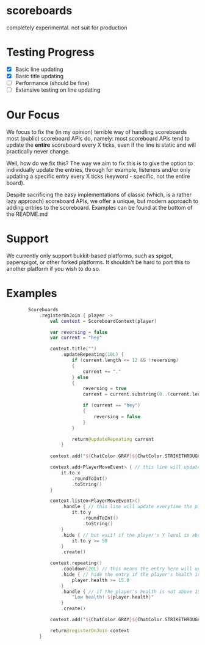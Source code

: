 # scoreboards

completely experimental. not suit for production

# Testing Progress

- [x] Basic line updating
- [x] Basic title updating
- [ ] Performance (should be fine)
- [ ] Extensive testing on line updating

# Our Focus

We focus to fix the (in my opinion) terrible way of handling scoreboards most (public) scoreboard APIs do, namely:
most scoreboard APIs tend to update the __entire__ scoreboard every X ticks, even if the line is static and will
practically never change.

Well, how do we fix this? The way we aim to fix this is to give the option to individually update the entries, through
for example, listeners and/or only updating a specific entry every X ticks (keyword - specific, not the entire board).

Despite sacrificing the easy implementations of classic (which, is a rather lazy approach) scoreboard APIs, we offer a
unique, but modern approach to adding entries to the scoreboard. Examples can be found at the bottom of the README.md

# Support

We currently only support bukkit-based platforms, such as spigot, paperspigot, or other forked platforms. It shouldn't
be hard to port this to another platform if you wish to do so.

# Examples

```kt
        Scoreboards
            .registerOnJoin { player ->
                val context = ScoreboardContext(player)

                var reversing = false
                var current = "hey"

                context.title("")
                    .updateRepeating(10L) {
                        if (current.length <= 12 && !reversing)
                        {
                            current += "."
                        } else
                        {
                            reversing = true
                            current = current.substring(0..(current.length - 2))

                            if (current == "hey")
                            {
                                reversing = false
                            }
                        }

                        return@updateRepeating current
                    }
                    
                context.add("${ChatColor.GRAY}${ChatColor.STRIKETHROUGH}----------------") // this line is static, and it will never update.

                context.add<PlayerMoveEvent> { // this line will update everytime the player itself moves. 
                    it.to.x
                        .roundToInt()
                        .toString()
                }

                context.listen<PlayerMoveEvent>() 
                    .handle { // this line will update everytime the player moves.
                        it.to.y
                            .roundToInt()
                            .toString()
                    }
                    .hide { // but wait! if the player's Y level is above 50, it won't be displayed. 
                        it.to.y >= 50
                    }
                    .create()

                context.repeating()
                    .cooldown(20L) // this means the entry here will update every 20 ticks (1 second, in minecraft)
                    .hide { // hide the entry if the player's health is above 15
                        player.health >= 15.0
                    }
                    .handle { // if the player's health is not above 15, display their health with the "Low health!" message.
                        "Low health! ${player.health}"
                    }
                    .create()

                context.add("${ChatColor.GRAY}${ChatColor.STRIKETHROUGH}----------------") // like the example at the top, this is a static line and will never update.

                return@registerOnJoin context
            }
```